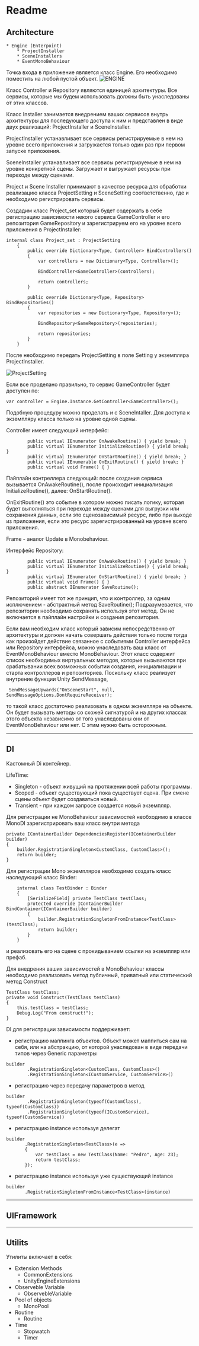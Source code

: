 # Readme

## Architecture

```
* Engine (Enterpoint)
    * ProjectInstaller
    * SceneInstallers
    * EventMonoBehaviour
```

Точка входа в приложение является класс Engine. Его необходимо поместить на любой пустой объект. 
![ENGINE](ReadmePic/Engine.png)

Класс Controller и Repository являются единицей архитектуры. Все сервисы, которые мы будем использовать должны быть унаследованы от этих классов.

Класс Installer занимается внедрением ваших сервисов внутрь архитектуры для последующего доступа к ним и представлен в виде двух реализаций: ProjectInstaller и SceneInstaller. 

ProjectInstaller устанавливает все сервисы регистрируемые в нем на уровне всего приложения и загружается только один раз при первом запуске приложения. 

SceneInstaller устанавливает все сервисы регистрируемые в нем на уровне конкретной сцены. Загружает и выгружает ресурсы при переходе между сценами. 

Project и Scene Installer принимают в качестве ресурса для обработки реализацию класса ProjectSetting и SceneSetting соответственно, где и необходимо регистрировать сервисы.


Создадим класс Project_set который будет содержать в себе регистрацию зависимости некого сервиса GameController и его репозитория GameRepository и зарегистрируем его на уровне всего приложения в ProjectInstaller:
```
internal class Project_set : ProjectSetting
    {
        public override Dictionary<Type, Controller> BindControllers()
        {
            var controllers = new Dictionary<Type, Controller>();

            BindController<GameController>(controllers);

            return controllers;
        }

        public override Dictionary<Type, Repository> BindRepositories()
        {
            var repositories = new Dictionary<Type, Repository>();

            BindRepository<GameRepository>(repositories);

            return repositories;
        }
    }
```
После необходимо передать ProjectSetting в поле  Setting у экземпляра ProjectInstaller.

![ProjectSetting](ReadmePic/ProjectSetting.png)

Если все проделано правильно, то сервис GameController будет доступен по:
```
var controller = Engine.Instance.GetController<GameController>();
```

Подобную процедуру можно проделать и с SceneIntaller. Для доступа к экземпляру класса только на уровне одной сцены. 

Controller имеет следующий интерфейс:
```
        public virtual IEnumerator OnAwakeRoutine() { yield break; }
        public virtual IEnumerator InitializeRoutine() { yield break; }
        public virtual IEnumerator OnStartRoutine() { yield break; }
        public virtual IEnumerable OnExitRoutine() { yield break; }
        public virtual void Frame() { }
```

Пайплайн контреллера следующий:
после создания сервиса вызывается OnAwakeRoutine(), после происходит инициализация InitializeRoutine(), далее: OnStartRoutine().

OnExitRoutine() это событие в котором можно писать логику, которая будет выполняться при переходе между сценами для выгрузки или сохранения данных, если это сценозависимый ресурс, либо при выходе из приложения, если это ресурс зарегистрированный на уровне всего приложения.

Frame - аналог Update в Monobehaviour.

Интерфейс Repository:
```
        public virtual IEnumerator OnAwakeRoutine() { yield break; }
        public virtual IEnumerator InitializeRoutine() { yield break; }
        public virtual IEnumerator OnStartRoutine() { yield break; }
        public virtual void Frame() { }
        public abstract IEnumerator SaveRoutine();
```

Репозиторий имеет тот же принцип, что и контроллер, за одним исплючением - абстрактный метод SaveRoutine(); Подразумевается, что репозитории необходимо сохранять используя этот метод. Он не включается в пайплайн настройки и создания репозитория.

Если вам необходим класс который зависим непосредственно от архитектуры и должен начать совершать действия только после тогда как произойдет действие связанное с событиями Controller интерфейса или Repository интерфейса, можно унаследовать ваш класс от EventMonoBehaviour вместо MonoBehaviour. Этот класс содержит список необходимых виртуальных методов, которые вызываются при срабатывании всех возможных событии создания, инициализации и старта контроллеров и репозиториев.
Поскольку класс реализует внутрение функции Unity SendMessage,
```
 SendMessageUpwards("OnSceneStart", null, SendMessageOptions.DontRequireReceiver);
```
 то такой класс достаточно реализовать в одном экземпляре на объекте. Он будет вызывать методы со схожей сигнатурой и на других классах этого объекта независимо от того унаследованы они от EventMonoBehaviour или нет. С этим нужно быть осторожным.

---
## DI

Кастомный Di контейнер.

 LifeTime:

* Singleton - объект живущий на протяжении всей работы программы.
* Scoped - объект существующий пока существует сцена. При смене сцены объект будет создаваться новый.
* Transient - при каждом запросе создается новый экземпляр.


Для регистрации не MonoBehaviour зависимостей необходимо в классе MonoDI зарегистрировать ваш класс внутри метода  

```
private IContainerBuilder DependenciesRegister(IContainerBuilder builder)
{
    builder.RegistrationSingleton<CustomClass, CustomClass>();
    return builder;
}
```

Для регистрации Mono экземпляров необходимо создать класс наследующий класс Binder:

```
    internal class TestBinder : Binder
    {
        [SerializeField] private TestClass testClass;
        protected override IContainerBuilder BindContainer(IContainerBuilder builder)
        {
            builder.RegistrationSingletonFromInstance<TestClass>(testClass);
            return builder;
        }
    }
```
и реализовать его на сцене с прокидыванием ссылки на экземпляр или префаб.

Для внедрения ваших зависимостей в MonoBehaviour классы необходимо реализовать метод публичный, приватный или статический метод Construct

```
TestClass testClass;
private void Construct(TestClass testClass)
{
    this.testClass = testClass;
    Debug.Log("From construct!");
}
```

DI для регистрации зависимости поддерживает:

 * регистрацию маппинга объектов. Объект может маппиться сам на себя, или на абстракцию, от которой унаследован в виде передачи типов через Generic параметры
```
builder
        .RegistrationSingleton<CustomClass, CustomClass>()
        .RegistrationSingleton<ICustomService, CustomService>()
```
 * регистрацию через передачу параметров в метод
```
builder
        .RegistrationSingleton(typeof(CustomClass), typeof(CustomClass))
        .RegistrationSingleton(typeof(ICustomService), typeof(CustomService))
```
 * регистрацию instance используя делегат
 ```
 builder
        .RegistrationSingleton<TestClass>(e =>
        {
            var testClass = new TestClass(Name: "Pedro", Age: 23);
            return testClass;
        });
 ```
 * регистрацию instance используя уже существующий instance
 ```
 builder
        .RegistrationSingletonFromInstance<TestClass>(instance)
 ```


---

## UIFramework



---

## Utilits

Утилиты включает в себя:
* Extension Methods
    * CommonExtensions
    * UnityEngineExtensions
* Observeble Variable
    * ObservebleVariable
* Pool of objects
    * MonoPool
* Routine
    * Routine
* Time
    * Stopwatch
    * Timer



